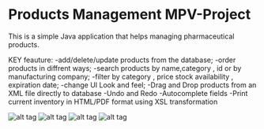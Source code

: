 # Products Management MPV-Project



This is a simple Java application that helps managing pharmaceutical products.

KEY feauture:
-add/delete/update products from the database;
-order products in diffrent ways;
-search products by name,category , id or by manufacturing company;
-filter by category , price stock availability , expiration date;
-change UI Look and feel;
-Drag and Drop products from an XML file directly to database
-Undo and Redo 
-Autocomplete fields
-Print current inventory in HTML/PDF format using XSL transformation

![alt tag](http://s33.postimg.org/6jt81divz/drag_and_drop.png)
![alt tag](http://s33.postimg.org/k7clvg067/main_img.png)
![alt tag](http://s33.postimg.org/t7rcxelen/pdf_html.png)
![alt tag](http://s33.postimg.org/e6gc814v3/print.png)